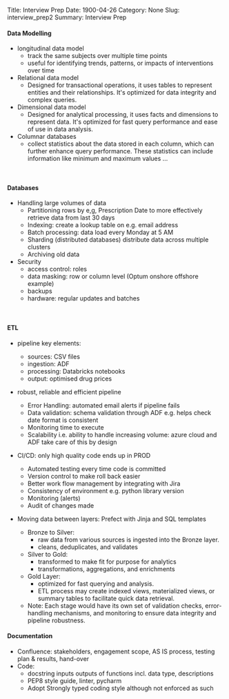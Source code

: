 Title: Interview Prep
Date: 1900-04-26
Category: None
Slug: interview_prep2
Summary: Interview Prep

#### Data Modelling

* longitudinal data model
  * track the same subjects over multiple time points
  * useful for identifying trends, patterns, or impacts of interventions over time
* Relational data model
  + Designed for transactional operations, it uses tables to represent entities and their relationships. It's optimized for data integrity and complex queries.
* Dimensional data model
  + Designed for analytical processing, it uses facts and dimensions to represent data. It's optimized for fast query performance and ease of use in data analysis.
* Columnar databases
  + collect statistics about the data stored in each column, which can further enhance query performance. These statistics can include information like minimum and maximum values …

<br>

#### Databases

* Handling large volumes of data
  + Partitioning rows by e,g, Prescription Date to more effectively retrieve data from last 30 days 
  + Indexing: create a lookup table on e.g. email address
  + Batch processing: data load every Monday at 5 AM
  + Sharding (distributed databases) distribute data across multiple clusters
  + Archiving old data
* Security
  + access control: roles 
  + data masking: row or column level (Optum onshore offshore example)
  + backups
  + hardware: regular updates and batches

<br>

#### ETL

* pipeline key elements: 
  + sources: CSV files
  + ingestion: ADF
  + processing: Databricks notebooks
  + output: optimised drug prices
* robust, reliable and efficient pipeline
  + Error Handling: automated email alerts if pipeline fails
  + Data validation: schema validation through ADF e.g. helps check date format is consistent
  + Monitoring time to execute
  + Scalability i.e. ability to handle increasing volume: azure cloud and ADF take care of this by design
* CI/CD: only high quality code ends up in PROD
  + Automated testing every time code is committed
  + Version control to make roll back easier
  + Better work flow management by integrating with Jira
  + Consistency of environment e.g. python library version
  + Monitoring (alerts)
  + Audit of changes made

* Moving data between layers: Prefect with Jinja and SQL templates
  - Bronze to Silver:		
    + raw data from various sources is ingested into the Bronze layer. 
    + cleans, deduplicates, and validates
  - Silver to Gold: 
    + transformed to make fit for purpose for analytics
    + transformations, aggregations, and enrichments
  - Gold Layer: 
    + optimized for fast querying and analysis. 
    + ETL process may create indexed views, materialized views, or summary tables to facilitate quick data retrieval.
  - Note: Each stage would have its own set of validation checks, error-handling mechanisms, and monitoring to ensure data integrity and pipeline robustness.

#### Documentation

* Confluence: stakeholders, engagement scope, AS IS process, testing plan & results, hand-over
* Code: 
  + docstring inputs outputs of functions incl. data type, descriptions 
  + PEP8 style guide, linter, pycharm
  + Adopt Strongly typed coding style although not enforced as such


